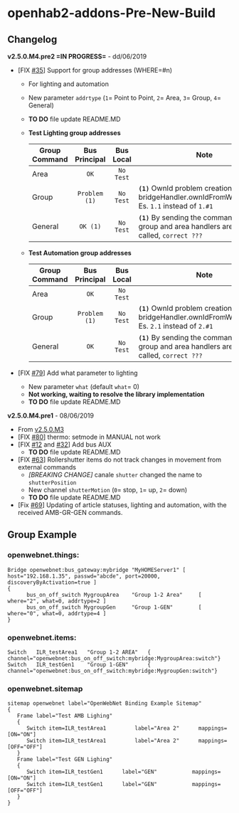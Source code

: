 # openhab2-addons-Pre-New-Build

## Changelog

**v2.5.0.M4.pre2 =IN PROGRESS=** - dd/06/2019

- [FIX [#35](https://github.com/mvalla/openhab2-addons/issues/35)] Support for group addresses (WHERE=#n)
   - For lighting and automation
   - New parameter `addrtype` (`1`= Point to Point, `2`= Area, `3`= Group, `4`= General)
   - **TO DO** file update README.MD
   
   - **Test Lighting group addresses**

     | Group Command | Bus Principal    | Bus Local      | Note                             | 
     | ------------- | :--------------: | :------------: | -------------------------------- |
     | Area          | `OK`             | `No Test`      |                                  |
     | Group         | `Problem (1)`    | `No Test`      | **`(1)`** OwnId problem creation, see bridgeHandler.ownIdFromWhoWhere(). Es. `1.1` instead of `1.#1`       |
     | General       | `OK (1)`         | `No Test`      | **`(1)`** By sending the command, the group and area handlers are also called, `correct ???`                                  |

   - **Test Automation group addresses**

     | Group Command | Bus Principal    | Bus Local      | Note                             | 
     | ------------- | :--------------: | :------------: | -------------------------------- |
     | Area          | `OK`             | `No Test`      |                                  |
     | Group         | `Problem (1)`    | `No Test`      | **`(1)`** OwnId problem creation, see bridgeHandler.ownIdFromWhoWhere(). Es. `2.1` instead of `2.#1`   |
     | General       | `OK`             | `No Test`      | **`(1)`** By sending the command, the group and area handlers are also called, `correct ???`                                 |

- [FIX [#79](https://github.com/mvalla/openhab2-addons/issues/79)] Add what parameter to lighting
   - New parameter `what` (default `what`= 0)  
   - **Not working, waiting to resolve the library implementation**
   - **TO DO** file update README.MD

**v2.5.0.M4.pre1** - 08/06/2019

- From [v2.5.0.M3](https://github.com/mvalla/openhab2-addons/blob/openwebnet/bundles/org.openhab.binding.openwebnet/README_beta.md#changelog)
- [FIX [#80](https://github.com/mvalla/openhab2-addons/issues/80)] thermo: setmode in MANUAL not work
- [FIX [#12](https://github.com/mvalla/openhab2-addons/issues/12) and [#32](https://github.com/mvalla/openhab2-addons/issues/32)] Add bus AUX
   - **TO DO** file update README.MD
- [FIX [#63](https://github.com/mvalla/openhab2-addons/issues/63)] Rollershutter items do not track changes in movement from external commands
   - *[BREAKING CHANGE]* canale `shutter` changed the name to `shutterPosition`
   - New channel `shutterMotion` (`0`= stop, `1`= up, `2`= down) 
   - **TO DO** file update README.MD
- [Fix [#69](https://github.com/mvalla/openhab2-addons/issues/69)] Updating of article statuses, lighting and automation, with the received AMB-GR-GEN commands.



## Group Example

### openwebnet.things:

```xtend
Bridge openwebnet:bus_gateway:mybridge "MyHOMEServer1" [ host="192.168.1.35", passwd="abcde", port=20000, discoveryByActivation=true ]
{  
      bus_on_off_switch MygroupArea    "Group 1-2 Area"		[ where="2", what=0, addrtype=2 ]
      bus_on_off_switch MygroupGen     "Group 1-GEN"		[ where="0", what=0, addrtype=4 ]
}
``` 

### openwebnet.items:

```xtend
Switch   ILR_testArea1   "Group 1-2 AREA"   { channel="openwebnet:bus_on_off_switch:mybridge:MygroupArea:switch"}
Switch   ILR_testGen1    "Group 1-GEN"      { channel="openwebnet:bus_on_off_switch:mybridge:MygroupGen:switch"}

```

### openwebnet.sitemap

```xtend
sitemap openwebnet label="OpenWebNet Binding Example Sitemap"
{
   Frame label="Test AMB Lighing" 
   {     
      Switch item=ILR_testArea1 		label="Area 2"		mappings=[ON="ON"]
      Switch item=ILR_testArea1 		label="Area 2"		mappings=[OFF="OFF"]		   
   }
   Frame label="Test GEN Lighing"
   {
      Switch item=ILR_testGen1 		label="GEN"		      mappings=[ON="ON"]
      Switch item=ILR_testGen1 		label="GEN"		      mappings=[OFF="OFF"]		
   }
}

```
